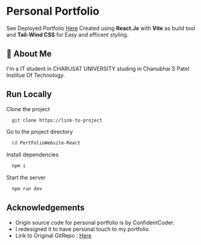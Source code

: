 # Personal Portfolio
See Deployed Portfolio [Here](https://portfolioreact-self.vercel.app/)
Created using **React.Js** with **Vite** as build tool and **Tail-Wind CSS** for Easy and efficent styling.

## 🚀 About Me

I'm a IT student in CHARUSAT UNIVERSITY studing in Chanubhai S Patel Institue Of Technology.

## Run Locally

Clone the project

```bash
  git clone https://link-to-project
```

Go to the project directory

```bash
  cd PortFolioWebsite-React
```

Install dependencies

```bash
  npm i
```

Start the server

```bash
  npm run dev
```

## Acknowledgements

- Origin source code for personal portfolio is by ConfidentCoder.
- I redesigned it to have personal touch to my portfolio.
- Link to Original GitRepo : [Here](https://github.com/Vednidhi930/Personal-Portfolio-website)
